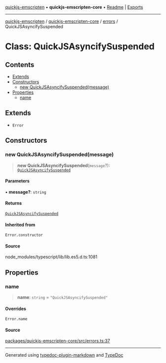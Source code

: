 [quickjs-emscripten](../../../../packages.md) • **quickjs-emscripten-core** • [Readme](../../../README.md) \| [Exports](../../../exports.md)

***

[quickjs-emscripten](../../../../packages.md) / [quickjs-emscripten-core](../../../exports.md) / [errors](../README.md) / QuickJSAsyncifySuspended

# Class: QuickJSAsyncifySuspended

## Contents

- [Extends](QuickJSAsyncifySuspended.md#extends)
- [Constructors](QuickJSAsyncifySuspended.md#constructors)
  - [new QuickJSAsyncifySuspended(message)](QuickJSAsyncifySuspended.md#new-quickjsasyncifysuspendedmessage)
- [Properties](QuickJSAsyncifySuspended.md#properties)
  - [name](QuickJSAsyncifySuspended.md#name)

## Extends

- `Error`

## Constructors

### new QuickJSAsyncifySuspended(message)

> **new QuickJSAsyncifySuspended**(`message`?): [`QuickJSAsyncifySuspended`](QuickJSAsyncifySuspended.md)

#### Parameters

• **message?**: `string`

#### Returns

[`QuickJSAsyncifySuspended`](QuickJSAsyncifySuspended.md)

#### Inherited from

`Error.constructor`

#### Source

node\_modules/typescript/lib/lib.es5.d.ts:1081

## Properties

### name

> **name**: `string` = `"QuickJSAsyncifySuspended"`

#### Overrides

`Error.name`

#### Source

[packages/quickjs-emscripten-core/src/errors.ts:37](https://github.com/justjake/quickjs-emscripten/blob/main/packages/quickjs-emscripten-core/src/errors.ts#L37)

***

Generated using [typedoc-plugin-markdown](https://www.npmjs.com/package/typedoc-plugin-markdown) and [TypeDoc](https://typedoc.org/)
